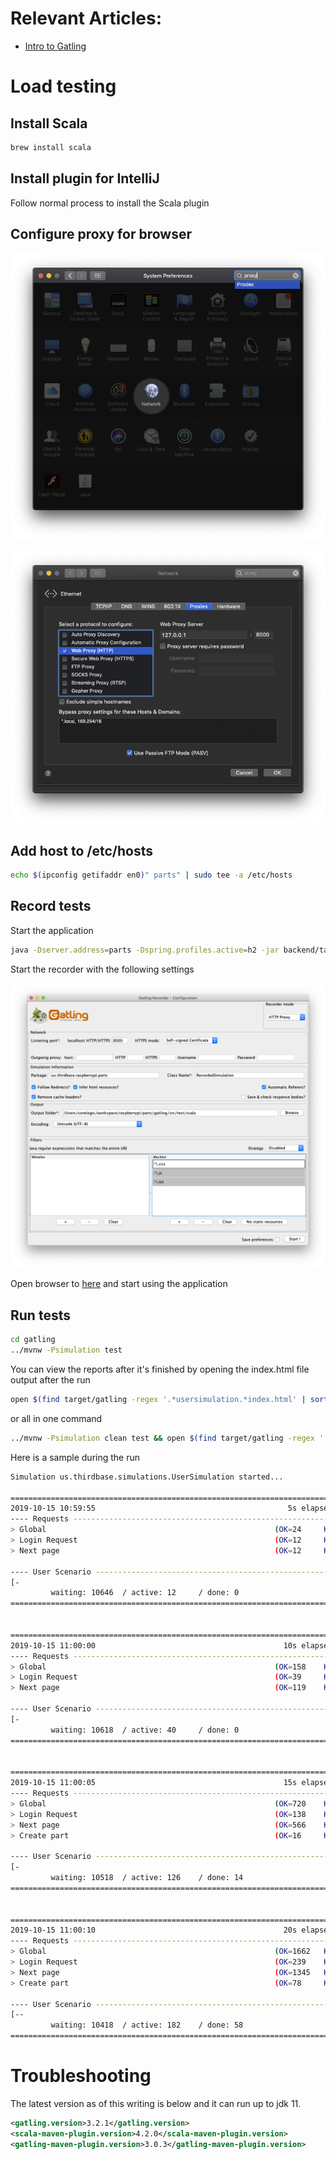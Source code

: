 # Relevant Articles:
- [Intro to Gatling](http://www.baeldung.com/introduction-to-gatling)

# Load testing

## Install Scala

 ```bash 
brew install scala
 ```

## Install plugin for IntelliJ 

 Follow normal process to install the Scala plugin
 
## Configure proxy for browser 

![proxy](../docs/gatling-recording-proxy1.png)

![proxy](../docs/gatling-recording-proxy2.png)

## Add host to /etc/hosts

 ```bash
echo $(ipconfig getifaddr en0)" parts" | sudo tee -a /etc/hosts
 ```

## Record tests

 Start the application
 
 ```bash
java -Dserver.address=parts -Dspring.profiles.active=h2 -jar backend/target/parts-backend-*.*.*-SNAPSHOT.jar
 ```

 Start the recorder with the following settings

![gatling](../docs/gatling-recording.png)

 Open browser to [here](http://parts:8080) and start using the application
 
## Run tests

 ```bash
cd gatling
../mvnw -Psimulation test
 ```
 
 You can view the reports after it's finished by opening the index.html file output after the run
 
 ```bash
open $(find target/gatling -regex '.*usersimulation.*index.html' | sort -n | tail -1)
 ```

 or all in one command
 
 ```bash
../mvnw -Psimulation clean test && open $(find target/gatling -regex '.*usersimulation.*index.html' | sort -n | tail -1)
 ```

 Here is a sample during the run
 
 ```bash
Simulation us.thirdbase.simulations.UserSimulation started...

================================================================================
2019-10-15 10:59:55                                           5s elapsed
---- Requests ------------------------------------------------------------------
> Global                                                   (OK=24     KO=0     )
> Login Request                                            (OK=12     KO=0     )
> Next page                                                (OK=12     KO=0     )

---- User Scenario -------------------------------------------------------------
[-                                                                         ]  0%
          waiting: 10646  / active: 12     / done: 0
================================================================================


================================================================================
2019-10-15 11:00:00                                          10s elapsed
---- Requests ------------------------------------------------------------------
> Global                                                   (OK=158    KO=0     )
> Login Request                                            (OK=39     KO=0     )
> Next page                                                (OK=119    KO=0     )

---- User Scenario -------------------------------------------------------------
[-                                                                         ]  0%
          waiting: 10618  / active: 40     / done: 0
================================================================================


================================================================================
2019-10-15 11:00:05                                          15s elapsed
---- Requests ------------------------------------------------------------------
> Global                                                   (OK=720    KO=0     )
> Login Request                                            (OK=138    KO=0     )
> Next page                                                (OK=566    KO=0     )
> Create part                                              (OK=16     KO=0     )

---- User Scenario -------------------------------------------------------------
[-                                                                         ]  0%
          waiting: 10518  / active: 126    / done: 14
================================================================================


================================================================================
2019-10-15 11:00:10                                          20s elapsed
---- Requests ------------------------------------------------------------------
> Global                                                   (OK=1662   KO=0     )
> Login Request                                            (OK=239    KO=0     )
> Next page                                                (OK=1345   KO=0     )
> Create part                                              (OK=78     KO=0     )

---- User Scenario -------------------------------------------------------------
[--                                                                        ]  0%
          waiting: 10418  / active: 182    / done: 58
================================================================================
 ```

# Troubleshooting

 The latest version as of this writing is below and it can run up to jdk 11.   
 
  ```xml
<gatling.version>3.2.1</gatling.version>
<scala-maven-plugin.version>4.2.0</scala-maven-plugin.version>
<gatling-maven-plugin.version>3.0.3</gatling-maven-plugin.version>

  ```

